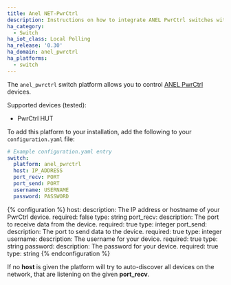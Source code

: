 ```yaml
---
title: Anel NET-PwrCtrl
description: Instructions on how to integrate ANEL PwrCtrl switches within Home Assistant.
ha_category:
  - Switch
ha_iot_class: Local Polling
ha_release: '0.30'
ha_domain: anel_pwrctrl
ha_platforms:
  - switch
---
```


The `anel_pwrctrl` switch platform allows you to control [ANEL PwrCtrl](https://anel-elektronik.de/SITE/produkte/produkte.htm) devices.

Supported devices (tested):

- PwrCtrl HUT

To add this platform to your installation, add the following to your `configuration.yaml` file:

```yaml
# Example configuration.yaml entry
switch:
  platform: anel_pwrctrl
  host: IP_ADDRESS
  port_recv: PORT
  port_send: PORT
  username: USERNAME
  password: PASSWORD
```

{% configuration %}
host:
  description: The IP address or hostname of your PwrCtrl device.
  required: false
  type: string
port_recv:
  description: The port to receive data from the device.
  required: true
  type: integer
port_send:
  description: The port to send data to the device.
  required: true
  type: integer
username:
  description: The username for your device.
  required: true
  type: string
password:
  description: The password for your device.
  required: true
  type: string
{% endconfiguration %}

<div class="note">

If no **host** is given the platform will try to auto-discover all devices on the network, that are listening on the given **port_recv**.

</div>

